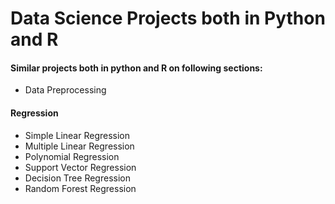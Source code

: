 # Data Science Projects both in Python and R
#### Similar projects both in python and R on following sections:
* Data Preprocessing
#### Regression
  * Simple Linear Regression
  * Multiple Linear Regression
  * Polynomial Regression
  * Support Vector Regression
  * Decision Tree Regression
  * Random Forest Regression
